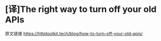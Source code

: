 # [译]The right way to turn off your old APIs

原文链接 https://httptoolkit.tech/blog/how-to-turn-off-your-old-apis/

